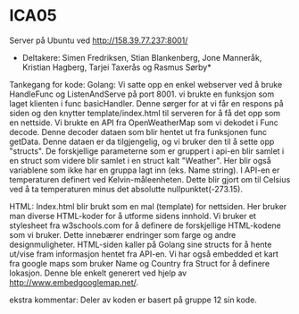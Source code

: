# ICA05
Server på Ubuntu ved http://158.39.77.237:8001/

* Deltakere: Simen Fredriksen, Stian Blankenberg, Jone Manneråk, Kristian Hagberg, Tarjei Taxerås og Rasmus Sørby*


Tankegang for kode: 
Golang:
Vi satte opp en enkel webserver ved å bruke HandleFunc og ListenAndServe på port 8001. 
vi brukte en funksjon som laget klienten i func basicHandler. Denne sørger for 
at vi får en respons på siden og den knytter template/index.html til serveren for å få
det opp som en nettside. 
Vi brukte en API fra OpenWeatherMap som vi dekodet i Func decode. Denne decoder
dataen som blir hentet ut fra funksjonen func getData. Denne dataen er da tilgjengelig, 
og vi bruker den til å sette opp "structs". De forskjellige parameterne som er gruppert
i api-en blir samlet i en struct som videre blir samlet i en struct kalt "Weather". 
Her blir også variablene som ikke har en gruppa lagt inn (eks. Name string). 
I API-en er temperaturen definert ved Kelvin-måleenheten. Dette blir gjort om til Celsius
ved å ta temperaturen minus det absolutte nullpunktet(-273.15). 

HTML: 
Index.html blir brukt som en mal (template) for nettsiden. Her bruker man diverse
HTML-koder for å utforme sidens innhold. Vi bruker et stylesheet fra w3schools.com for å definere 
de forskjellige HTML-kodene som vi bruker. Dette innebærer endringer som farge og andre designmuligheter. 
HTML-siden kaller på Golang sine structs for å hente ut/vise fram informasjon hentet fra API-en. 
Vi har også embedded et kart fra google maps som bruker Name og Country fra Struct for å definere
lokasjon. Denne ble enkelt generert ved hjelp av http://www.embedgooglemap.net/. 



ekstra kommentar: Deler av koden er basert på gruppe 12 sin kode. 

